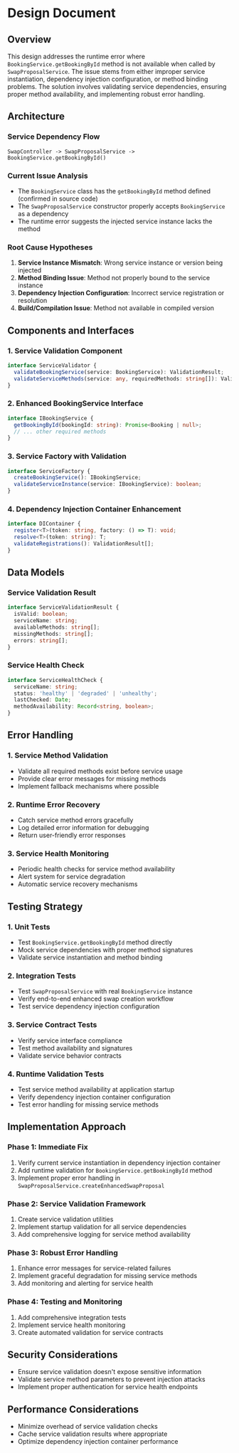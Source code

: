 # Design Document

## Overview

This design addresses the runtime error where `BookingService.getBookingById` method is not available when called by `SwapProposalService`. The issue stems from either improper service instantiation, dependency injection configuration, or method binding problems. The solution involves validating service dependencies, ensuring proper method availability, and implementing robust error handling.

## Architecture

### Service Dependency Flow
```
SwapController -> SwapProposalService -> BookingService.getBookingById()
```

### Current Issue Analysis
- The `BookingService` class has the `getBookingById` method defined (confirmed in source code)
- The `SwapProposalService` constructor properly accepts `BookingService` as a dependency
- The runtime error suggests the injected service instance lacks the method

### Root Cause Hypotheses
1. **Service Instance Mismatch**: Wrong service instance or version being injected
2. **Method Binding Issue**: Method not properly bound to the service instance
3. **Dependency Injection Configuration**: Incorrect service registration or resolution
4. **Build/Compilation Issue**: Method not available in compiled version

## Components and Interfaces

### 1. Service Validation Component
```typescript
interface ServiceValidator {
  validateBookingService(service: BookingService): ValidationResult;
  validateServiceMethods(service: any, requiredMethods: string[]): ValidationResult;
}
```

### 2. Enhanced BookingService Interface
```typescript
interface IBookingService {
  getBookingById(bookingId: string): Promise<Booking | null>;
  // ... other required methods
}
```

### 3. Service Factory with Validation
```typescript
interface ServiceFactory {
  createBookingService(): IBookingService;
  validateServiceInstance(service: IBookingService): boolean;
}
```

### 4. Dependency Injection Container Enhancement
```typescript
interface DIContainer {
  register<T>(token: string, factory: () => T): void;
  resolve<T>(token: string): T;
  validateRegistrations(): ValidationResult[];
}
```

## Data Models

### Service Validation Result
```typescript
interface ServiceValidationResult {
  isValid: boolean;
  serviceName: string;
  availableMethods: string[];
  missingMethods: string[];
  errors: string[];
}
```

### Service Health Check
```typescript
interface ServiceHealthCheck {
  serviceName: string;
  status: 'healthy' | 'degraded' | 'unhealthy';
  lastChecked: Date;
  methodAvailability: Record<string, boolean>;
}
```

## Error Handling

### 1. Service Method Validation
- Validate all required methods exist before service usage
- Provide clear error messages for missing methods
- Implement fallback mechanisms where possible

### 2. Runtime Error Recovery
- Catch service method errors gracefully
- Log detailed error information for debugging
- Return user-friendly error responses

### 3. Service Health Monitoring
- Periodic health checks for service method availability
- Alert system for service degradation
- Automatic service recovery mechanisms

## Testing Strategy

### 1. Unit Tests
- Test `BookingService.getBookingById` method directly
- Mock service dependencies with proper method signatures
- Validate service instantiation and method binding

### 2. Integration Tests
- Test `SwapProposalService` with real `BookingService` instance
- Verify end-to-end enhanced swap creation workflow
- Test service dependency injection configuration

### 3. Service Contract Tests
- Verify service interface compliance
- Test method availability and signatures
- Validate service behavior contracts

### 4. Runtime Validation Tests
- Test service method availability at application startup
- Verify dependency injection container configuration
- Test error handling for missing service methods

## Implementation Approach

### Phase 1: Immediate Fix
1. Verify current service instantiation in dependency injection container
2. Add runtime validation for `BookingService.getBookingById` method
3. Implement proper error handling in `SwapProposalService.createEnhancedSwapProposal`

### Phase 2: Service Validation Framework
1. Create service validation utilities
2. Implement startup validation for all service dependencies
3. Add comprehensive logging for service method availability

### Phase 3: Robust Error Handling
1. Enhance error messages for service-related failures
2. Implement graceful degradation for missing service methods
3. Add monitoring and alerting for service health

### Phase 4: Testing and Monitoring
1. Add comprehensive integration tests
2. Implement service health monitoring
3. Create automated validation for service contracts

## Security Considerations

- Ensure service validation doesn't expose sensitive information
- Validate service method parameters to prevent injection attacks
- Implement proper authentication for service health endpoints

## Performance Considerations

- Minimize overhead of service validation checks
- Cache service validation results where appropriate
- Optimize dependency injection container performance